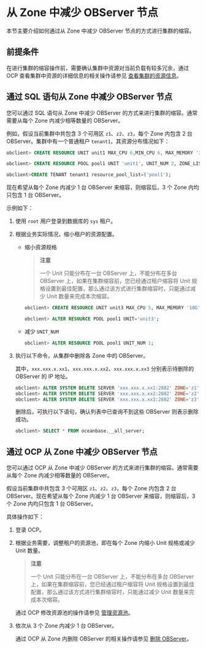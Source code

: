 # 从 Zone 中减少 OBServer 节点

本节主要介绍如何通过从 Zone 中减少 OBServer 节点的方式进行集群的缩容。

## 前提条件

在进行集群的缩容操作前，需要确认集群中资源对当前负载有较多冗余，通过 OCP 查看集群中资源的详细信息的相关操作请参见 [查看集群的资源信息](../../../../5.basic-database-management/1.manage-clusters/10.view-the-resource-information-of-a-cluster.md)。

## 通过 SQL 语句从 Zone 中减少 OBServer 节点

您可以通过 SQL 语句从 Zone 中减少 OBServer 的方式来进行集群的缩容。通常需要从每个 Zone 内减少相等数量的 OBServer。

例如，假设当前集群中共包含 3 个可用区 `z1`、`z2`、`z3`，每个 Zone 内包含 2 台 OBServer。集群中有一个普通租户 `tenant1`，其资源分布情况如下：

```sql
obclient> CREATE RESOURCE UNIT unit1 MAX_CPU 6,MIN_CPU 6, MAX_MEMORY '36G', MIN_MEMORY '36G', MAX_IOPS 128, MIN_IOPS 128, MAX_DISK_SIZE '2T', MAX_SESSION_NUM 64;

obclient> CREATE RESOURCE POOL pool1 UNIT 'unit1', UNIT_NUM 2, ZONE_LIST ('z1','z2','z3');

obclient>CREATE TENANT tenant1 resource_pool_list=('pool1');
```

现在希望从每个 Zone 内减少 1 台 OBServer 来缩容，则缩容后，3 个 Zone 内均只包含 1 台 OBServer。

示例如下：

1. 使用 `root` 用户登录到数据库的 `sys` 租户。

2. 根据业务实际情况，缩小租户的资源配置。

   * 缩小资源规格

     >**注意**
     >
     >一个 Unit 只能分布在一台 OBServer 上，不能分布在多台 OBServer 上，如果在集群缩容前，您已经通过租户缩容将 Unit 规格设置到最佳配置，那么通过该方式进行集群缩容时，只能通过减少 Unit 数量来完成本次缩容。

     ```sql
     obclient> CREATE RESOURCE UNIT unit3 MAX_CPU 5, MAX_MEMORY '10G', MAX_IOPS 128,MAX_DISK_SIZE '10G', MAX_SESSION_NUM 64, MIN_CPU=5, MIN_MEMORY='10G', MIN_IOPS=128;
     
     obclient> ALTER RESOURCE POOL pool1 UNIT='unit3';
     ```

   * 减少 `UNIT_NUM`

     ```sql
     obclient> ALTER RESOURCE POOL pool1 UNIT_NUM 1; 
     ```

3. 执行以下命令，从集群中删除各 Zone 中的 OBServer。

   其中，`xxx.xxx.x.xx1`、`xxx.xxx.x.xx2`、`xxx.xxx.x.xx3` 分别表示待删除的 OBServer 的 IP 地址。

   ```sql
   obclient> ALTER SYSTEM DELETE SERVER 'xxx.xxx.x.xx1:2882' ZONE='z1';
   obclient> ALTER SYSTEM DELETE SERVER 'xxx.xxx.x.xx2:2882' ZONE='z2';
   obclient> ALTER SYSTEM DELETE SERVER 'xxx.xxx.x.xx3:2882' ZONE='z3';
   ```

   删除后，可执行以下语句，确认列表中已查询不到这些 OBServer 则表示删除成功。

   ```sql
   obclient> SELECT * FROM oceanbase.__all_server;
   ```

## 通过 OCP 从 Zone 中减少 OBServer 节点

您可以通过 OCP 从 Zone 中减少 OBServer 的方式来进行集群的缩容。通常需要从每个 Zone 内减少相等数量的 OBServer。

假设当前集群中共包含 3 个可用区 `z1`、`z2`、`z3`，每个 Zone 内包含 2 台 OBServer。现在希望从每个 Zone 内减少 1 台 OBServer 来缩容，则缩容后，3 个 Zone 内均只包含 1 台 OBServer。

具体操作如下：

1. 登录 OCP。

2. 根据业务需要，调整租户的资源池，即在每个 Zone 内缩小 Unit 规格或减少 Unit 数量。

   >**注意**
   >
   >一个 Unit 只能分布在一台 OBServer 上，不能分布在多台 OBServer 上，如果在集群缩容前，您已经通过租户缩容将 Unit 规格设置到最佳配置，那么通过该方式进行集群缩容时，只能通过减少 Unit 数量来完成本次缩容。

   通过 OCP 修改资源池的操作请参见 [管理资源池](t2108090.md#topic-2108090)。

3. 依次从 3 个 Zone 内减少 1 台 OBServer。

   通过 OCP 从 Zone 内删除 OBServer 的相关操作请参见 [删除 OBServer](../../../../5.basic-database-management/1.manage-clusters/5.manage-observer/6.delete-observer.md)。
